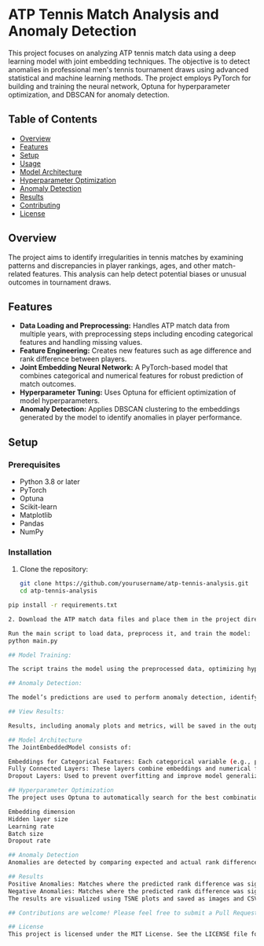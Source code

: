 # ATP Tennis Match Analysis and Anomaly Detection

This project focuses on analyzing ATP tennis match data using a deep learning model with joint embedding techniques. The objective is to detect anomalies in professional men's tennis tournament draws using advanced statistical and machine learning methods. The project employs PyTorch for building and training the neural network, Optuna for hyperparameter optimization, and DBSCAN for anomaly detection.

## Table of Contents

- [Overview](#overview)
- [Features](#features)
- [Setup](#setup)
- [Usage](#usage)
- [Model Architecture](#model-architecture)
- [Hyperparameter Optimization](#hyperparameter-optimization)
- [Anomaly Detection](#anomaly-detection)
- [Results](#results)
- [Contributing](#contributing)
- [License](#license)

## Overview

The project aims to identify irregularities in tennis matches by examining patterns and discrepancies in player rankings, ages, and other match-related features. This analysis can help detect potential biases or unusual outcomes in tournament draws.

## Features

- **Data Loading and Preprocessing:** Handles ATP match data from multiple years, with preprocessing steps including encoding categorical features and handling missing values.
- **Feature Engineering:** Creates new features such as age difference and rank difference between players.
- **Joint Embedding Neural Network:** A PyTorch-based model that combines categorical and numerical features for robust prediction of match outcomes.
- **Hyperparameter Tuning:** Uses Optuna for efficient optimization of model hyperparameters.
- **Anomaly Detection:** Applies DBSCAN clustering to the embeddings generated by the model to identify anomalies in player performance.

## Setup

### Prerequisites

- Python 3.8 or later
- PyTorch
- Optuna
- Scikit-learn
- Matplotlib
- Pandas
- NumPy

### Installation

1. Clone the repository:

   ```bash
   git clone https://github.com/yourusername/atp-tennis-analysis.git
   cd atp-tennis-analysis

```bash
pip install -r requirements.txt

2. Download the ATP match data files and place them in the project directory. Ensure the files are named in the format atp_matches_<year>.csv (e.g., atp_matches_2000.csv).

Run the main script to load data, preprocess it, and train the model:
python main.py

## Model Training:

The script trains the model using the preprocessed data, optimizing hyperparameters with Optuna, and saves the best-performing model.

## Anomaly Detection:

The model’s predictions are used to perform anomaly detection, identifying unusual matches or player performances.

## View Results:

Results, including anomaly plots and metrics, will be saved in the output directory. CSV files summarizing the anomalies per player, year, and tournament will also be generated.

## Model Architecture
The JointEmbeddedModel consists of:

Embeddings for Categorical Features: Each categorical variable (e.g., player IDs, tournament IDs) is embedded into a dense vector.
Fully Connected Layers: These layers combine embeddings and numerical features to predict match outcomes.
Dropout Layers: Used to prevent overfitting and improve model generalization.

## Hyperparameter Optimization
The project uses Optuna to automatically search for the best combination of model parameters, including:

Embedding dimension
Hidden layer size
Learning rate
Batch size
Dropout rate

## Anomaly Detection
Anomalies are detected by comparing expected and actual rank differences in matches using DBSCAN clustering. Anomalies can indicate unexpected match outcomes, potential biases, or errors in player rankings.

## Results
Positive Anomalies: Matches where the predicted rank difference was significantly lower than expected.
Negative Anomalies: Matches where the predicted rank difference was significantly higher than expected.
The results are visualized using TSNE plots and saved as images and CSV files.

## Contributions are welcome! Please feel free to submit a Pull Request or open an Issue for any improvements or bugs you encounter.

## License
This project is licensed under the MIT License. See the LICENSE file for more details.



